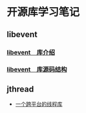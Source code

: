 # 开源库学习笔记
## libevent
### [libevent　库介绍](./libevent/README.md)
### [libevent　库源码结构](./libevent/code_struct.md)

## jthread
* [一个跨平台的线程库](./jthread/README.md)
